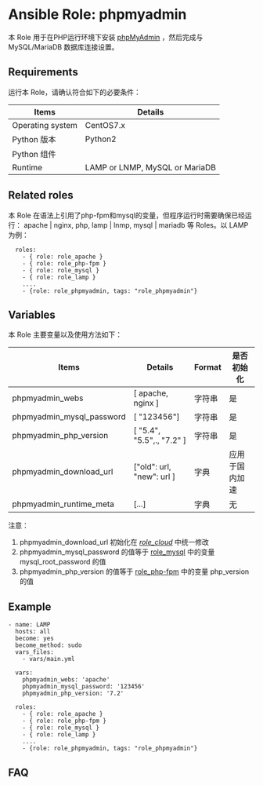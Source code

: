 Ansible Role: phpmyadmin
=========

本 Role 用于在PHP运行环境下安装 [phpMyAdmin](https://www.phpmyadmin.net/) ，然后完成与 MySQL/MariaDB 数据库连接设置。

## Requirements

运行本 Role，请确认符合如下的必要条件：

| **Items**      | **Details** |
| ------------------| ------------------|
| Operating system | CentOS7.x |
| Python 版本 | Python2  |
| Python 组件 |    |
| Runtime |  LAMP or LNMP, MySQL or MariaDB |


## Related roles

本 Role 在语法上引用了php-fpm和mysql的变量，但程序运行时需要确保已经运行： apache | nginx, php, lamp | lnmp, mysql | mariadb 等 Roles。以 LAMP 为例：

```
  roles:
    - { role: role_apache } 
    - { role: role_php-fpm } 
    - { role: role_mysql }
    - { role: role_lamp } 
    ....
    - {role: role_phpmyadmin, tags: "role_phpmyadmin"}
```


## Variables

本 Role 主要变量以及使用方法如下：

| **Items**      | **Details** | **Format**  | **是否初始化** |
| ------------------| ------------------|-----|-----|
| phpmyadmin_webs | [ apache, nginx ] | 字符串 |是|
| phpmyadmin_mysql_password | [ "123456"] | 字符串 |是|
| phpmyadmin_php_version | [ "5.4", "5.5",., "7.2" ] | 字符串 |是|
| phpmyadmin_download_url | ["old": url,  "new": url ]   | 字典 |应用于国内加速|
| phpmyadmin_runtime_meta | [...]   | 字典 |无|

注意：
1. phpmyadmin_download_url 初始化在 *[role_cloud](https://github.com/websoft9dev/role_cloud/blob/master/vars/cloud_download_url.yml)* 中统一修改
2. phpmyadmin_mysql_password 的值等于 [role_mysql](https://github.com/websoft9dev/role_mysql) 中的变量 mysql_root_password 的值
3. phpmyadmin_php_version 的值等于 [role_php-fpm](https://github.com/websoft9dev/role_php-fpm) 中的变量 php_version 的值



## Example

```
- name: LAMP
  hosts: all
  become: yes
  become_method: sudo 
  vars_files:
    - vars/main.yml 
  
  vars:
    phpmyadmin_webs: 'apache'
    phpmyadmin_mysql_password: '123456'
    phpmyadmin_php_version: '7.2'

  roles:
    - { role: role_apache } 
    - { role: role_php-fpm } 
    - { role: role_mysql }
    - { role: role_lamp } 
    ....
    - {role: role_phpmyadmin, tags: "role_phpmyadmin"}
```

## FAQ
